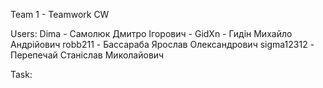 Team 1 - Teamwork CW

Users:
Dima - Самолюк Дмитро Ігорович - 
GidXn - Гидін Михайло Андрійович
robb211 - Бассараба Ярослав Олександрович
sigma12312 - Перепечай Станіслав Миколайович

Task:
